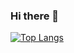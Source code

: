 ### Hi there 👋

[![Top Langs](https://github-readme-stats.vercel.app/api/top-langs/?username={koshirok096}
)](https://github.com/anuraghazra/github-readme-stats)


<!--
**koshirok096/koshirok096** is a ✨ _special_ ✨ repository because its `README.md` (this file) appears on your GitHub profile.

Here are some ideas to get you started:

- 🔭 I’m currently working on ...
- 🌱 I’m currently learning ...
- 👯 I’m looking to collaborate on ...
- 🤔 I’m looking for help with ...
- 💬 Ask me about ...
- 📫 How to reach me: ...
- 😄 Pronouns: ...
- ⚡ Fun fact: ...
-->
